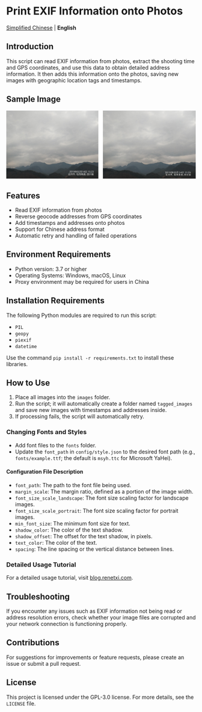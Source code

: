 # Print EXIF Information onto Photos

[Simplified Chinese](README.md) | **English**

## Introduction

This script can read EXIF information from photos, extract the shooting time and GPS coordinates, and use this data to
obtain detailed address information. It then adds this information onto the photos, saving new images with geographic
location tags and timestamps.

## Sample Image

![Sample Image](https://github.com/fjd2004711/print-exif-to-photo/blob/main/Sample%20image/Sample_image.png)

## Features

- Read EXIF information from photos
- Reverse geocode addresses from GPS coordinates
- Add timestamps and addresses onto photos
- Support for Chinese address format
- Automatic retry and handling of failed operations

## Environment Requirements

- Python version: 3.7 or higher
- Operating Systems: Windows, macOS, Linux
- Proxy environment may be required for users in China

## Installation Requirements

The following Python modules are required to run this script:

- `PIL`
- `geopy`
- `piexif`
- `datetime`

Use the command `pip install -r requirements.txt` to install these libraries.

## How to Use

1. Place all images into the `images` folder.
2. Run the script; it will automatically create a folder named `tagged_images` and save new images with timestamps and
   addresses inside.
3. If processing fails, the script will automatically retry.

### Changing Fonts and Styles

- Add font files to the `fonts` folder.
- Update the `font_path` in `config/style.json` to the desired font path (e.g., `fonts/example.ttf`; the default is `msyh.ttc`
  for Microsoft YaHei).

#### Configuration File Description

- `font_path`: The path to the font file being used.
- `margin_scale`: The margin ratio, defined as a portion of the image width.
- `font_size_scale_landscape`: The font size scaling factor for landscape images.
- `font_size_scale_portrait`: The font size scaling factor for portrait images.
- `min_font_size`: The minimum font size for text.
- `shadow_color`: The color of the text shadow.
- `shadow_offset`: The offset for the text shadow, in pixels.
- `text_color`: The color of the text.
- `spacing`: The line spacing or the vertical distance between lines.

### Detailed Usage Tutorial

For a detailed usage tutorial, visit [blog.renetxi.com](https://blog.renetxi.com/archives/866).

## Troubleshooting

If you encounter any issues such as EXIF information not being read or address resolution errors, check whether your
image files are corrupted and your network connection is functioning properly.

## Contributions

For suggestions for improvements or feature requests, please create an issue or submit a pull request.

## License

This project is licensed under the GPL-3.0 license. For more details, see the `LICENSE` file.
